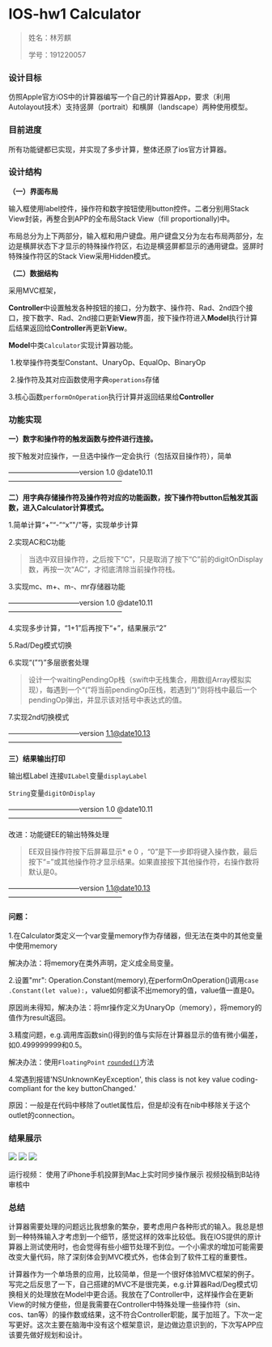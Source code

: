 # IOS-hw1 Calculator

> 姓名：林芳麒
>
> 学号：191220057



### 设计目标

仿照Apple官方iOS中的计算器编写一个自己的计算器App，要求（利用Autolayout技术）支持竖屏（portrait）和横屏（landscape）两种使用模型。



### 目前进度

所有功能键都已实现，并实现了多步计算，整体还原了ios官方计算器。



### 设计结构

**（一）界面布局**

输入框使用label控件，操作符和数字按钮使用button控件。二者分别用Stack View封装，再整合到APP的全布局Stack View（fill proportionally)中。

布局总分为上下两部分，输入框和用户键盘。用户键盘又分为左右布局两部分，左边是横屏状态下才显示的特殊操作符区，右边是横竖屏都显示的通用键盘。竖屏时特殊操作符区的Stack View采用Hidden模式。



**（二）数据结构**

采用MVC框架，

**Controller**中设置触发各种按钮的接口，分为数字、操作符、Rad、2nd四个接口，按下数字、Rad、2nd接口更新**View**界面，按下操作符进入**Model**执行计算后结果返回给**Controller**再更新**View**。

**Model**中类`Calculator`实现计算器功能。

​	1.枚举操作符类型Constant、UnaryOp、EqualOp、BinaryOp

​	2.操作符及其对应函数使用字典`operations`存储

​	3.核心函数`performOnOperation`执行计算并返回结果给**Controller**



### 功能实现

**一）数字和操作符的触发函数与控件进行连接。**

按下触发对应操作，一旦选中操作一定会执行（包括双目操作符），简单

——————————version 1.0 @date10.11————————————————



**二）用字典存储操作符及操作符对应的功能函数，按下操作符button后触发其函数，进入Calculator计算模式。**

1.简单计算“+”“-”“x”"/"等，实现单步计算

2.实现AC和C功能

> 当选中双目操作符，之后按下“C”，只是取消了按下“C”前的digitOnDisplay数，再按一次“AC“，才彻底清除当前操作符栈。

3.实现mc、m+、m-、mr存储器功能

——————————version 1.0 @date10.11————————————————

4.实现多步计算，“1+1”后再按下“+”，结果展示“2”

5.Rad/Deg模式切换

6.实现“(”“)”多层嵌套处理

> 设计一个waitingPendingOp栈（swift中无栈集合，用数组Array模拟实现），每遇到一个“(”将当前pendingOp压栈，若遇到“)”则将栈中最后一个pendingOp弹出，并显示该对括号中表达式的值。

7.实现2nd切换模式

——————————version 1.1@date10.13————————————————



**三）结果输出打印**

输出框Label 连接`UILabel`变量`displayLabel`

`String`变量`digitOnDisplay`

——————————version 1.0 @date10.11————————————————

改进：功能键EE的输出特殊处理

> EE双目操作符按下后屏幕显示* e 0 ，“0”是下一步即将键入操作数，最后按下“=”或其他操作符才显示结果。如果直接按下其他操作符，右操作数将默认是0。

——————————version 1.1@date10.13————————————————





#### 问题：

1.在Calculator类定义一个var变量memory作为存储器，但无法在类中的其他变量中使用memory

解决办法：将memory在类外声明，定义成全局变量。

2.设置"mr": Operation.Constant(memory),在performOnOperation()调用`case .Constant(let value):`，value如何都读不出memory的值，value值一直是0。

原因尚未得知，解决办法：将mr操作定义为UnaryOp（memory），将memory的值作为result返回。

3.精度问题，e.g.调用库函数sin()得到的值与实际在计算器显示的值有微小偏差，如0.499999999和0.5。

解决办法：使用`FloatingPoint` [`rounded()`](https://developer.apple.com/documentation/swift/floatingpoint/2295900-rounded)方法

4.常遇到报错'NSUnknownKeyException',  this class is not key value coding-compliant for the key buttonChanged.'

原因：一般是在代码中移除了outlet属性后，但是却没有在nib中移除关于这个outlet的connection。



### 结果展示

![](https://user-images.githubusercontent.com/60206647/137360225-1db5f033-4b3a-4312-9a54-5ef4d7073e32.png)
![](https://user-images.githubusercontent.com/60206647/137360240-2a80279b-4e12-4632-b41e-a582e1313caf.png)
![](https://user-images.githubusercontent.com/60206647/137360247-9b152590-dc3a-49c8-9991-f6f916c78bb3.png)

运行视频：
使用了iPhone手机投屏到Mac上实时同步操作展示
视频投稿到B站待审核中

### 总结

计算器需要处理的问题远比我想象的繁杂，要考虑用户各种形式的输入。我总是想到一种特殊输入才考虑到一个细节，感觉这样的效率比较低。我在IOS提供的原计算器上测试使用时，也会觉得有些小细节处理不到位。一个小需求的增加可能需要改变大量代码，除了深刻体会到MVC模式外，也体会到了软件工程的重要性。

计算器作为一个单场景的应用，比较简单，但是一个很好体验MVC框架的例子。写完之后反思了一下，自己搭建的MVC不是很完美，e.g.计算器Rad/Deg模式切换相关的处理放在Model中更合适。我放在了Controller中，这样操作会在更新View的时候方便些，但是我需要在Controller中特殊处理一些操作符（sin、cos、tan等）的操作数或结果，这不符合Controller职能，属于加班了。下次一定写更好。这次主要在脑海中没有这个框架意识，是边做边意识到的，下次写APP应该要先做好规划和设计。

